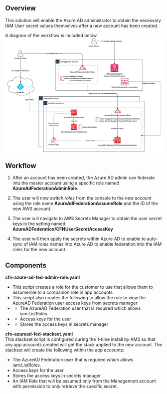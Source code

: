 ## Overview
This solution will enable the Azure AD administrator to obtain the necessary IAM User secret values themselves after a new account has been created.

A diagram of the workflow is included below.
![workflow diagram](img/azuread-automation-workflow.png)

## Workflow
1) After an account has been created, the Azure AD admin can federate into the master account using a specific role named **AzureAdFederationAdminRole**.

2) The user will now *switch roles* from the console to the new account using the role name **AzureAdFederationAssumeRole** and the ID of the new AWS account.

3) The user will navigate to AWS Secrets Manager to obtain the user secret keys in the setting named **AzureADFederation/CFNUserSecretAccessKey**

4) The user will then apply the secrets within Azure AD to enable to auto-sync of IAM roles names into Azure AD to enable federation into the IAM roles for the new account.


## Components
**cfn-azure-ad-fed-admin-role.yaml**
- This script creates a role for the customer to use that allows them to assumerole to a companion role in app accounts.
- This script also creates the following to allow the role to view the AzureAD Federation user access keys from secrets manager
- - The AzureAD Federation user that is required which allows iam:ListRoles. 
- - Access keys for the user
- - Stores the access keys in secrets manager

**cfn-azuread-fed-stackset.yaml**  
This stackset script is configured during the 1-time install by AMS so that any app accounts created will get the stack applied to the new account. The stackset will create the following within the app accounts:  
- The AzureAD Federation user that is required which allows iam:ListRoles. 
- Access keys for the user
- Stores the access keys in secrets manager
- An IAM Role that will be assumed only from the Management account with permission to only retrieve the specific secret.

